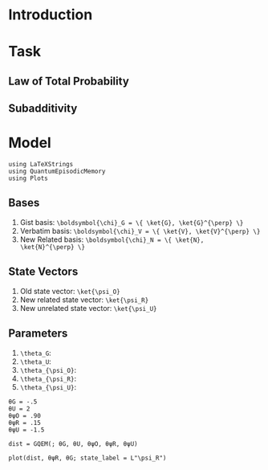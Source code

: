 # Introduction 

# Task

## Law of Total Probability

## Subadditivity

# Model 

```@example model
using LaTeXStrings
using QuantumEpisodicMemory
using Plots
```

## Bases 

1. Gist basis: ``\boldsymbol{\chi}_G = \{ \ket{G}, \ket{G}^{\perp} \}``
2. Verbatim basis: ``\boldsymbol{\chi}_V = \{ \ket{V}, \ket{V}^{\perp} \}``
3. New Related basis: ``\boldsymbol{\chi}_N = \{ \ket{N}, \ket{N}^{\perp} \}``

## State Vectors


1. Old state vector: ``\ket{\psi_O}``
2. New related state vector: ``\ket{\psi_R}``
3. New unrelated state vector: ``\ket{\psi_U}``

## Parameters

1. ``\theta_G``:
2. ``\theta_U``:
3. ``\theta_{\psi_O}``:
4. ``\theta_{\psi_R}``:
5. ``\theta_{\psi_U}``:

```@example model 
θG = -.5
θU = 2
θψO = .90
θψR = .15
θψU = -1.5
```

```@example model
dist = GQEM(; θG, θU, θψO, θψR, θψU)
```

```@example model
plot(dist, θψR, θG; state_label = L"\psi_R")
```